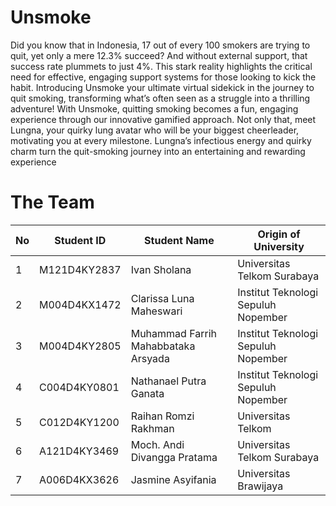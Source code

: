# Unsmoke

Did you know that in Indonesia, 17 out of every 100 smokers are trying to quit, yet only a mere 12.3% succeed? And without external support, that success rate plummets to just 4%. This stark reality highlights the critical need for effective, engaging support systems for those looking to kick the habit. Introducing Unsmoke your ultimate virtual sidekick in the journey to quit smoking, transforming what’s often seen as a struggle into a thrilling adventure! With Unsmoke, quitting smoking becomes a fun, engaging experience through our innovative gamified approach. Not only that, meet Lungna, your quirky lung avatar who will be your biggest cheerleader, motivating you at every milestone. Lungna’s infectious energy and quirky charm turn the quit-smoking journey into an entertaining and rewarding experience

# The Team
| No | Student ID     | Student Name                        | Origin of University                |
|----|----------------|-------------------------------------|-------------------------------------|
| 1  | M121D4KY2837   | Ivan Sholana                        | Universitas Telkom Surabaya         |
| 2  | M004D4KX1472   | Clarissa Luna Maheswari             | Institut Teknologi Sepuluh Nopember |
| 3  | M004D4KY2805   | Muhammad Farrih Mahabbataka Arsyada | Institut Teknologi Sepuluh Nopember |
| 4  | C004D4KY0801   | Nathanael Putra Ganata              | Institut Teknologi Sepuluh Nopember |
| 5  | C012D4KY1200   | Raihan Romzi Rakhman                | Universitas Telkom                  |
| 6  | A121D4KY3469   | Moch. Andi Divangga Pratama         | Universitas Telkom Surabaya         |
| 7  | A006D4KX3626   | Jasmine Asyifania                   | Universitas Brawijaya               |
